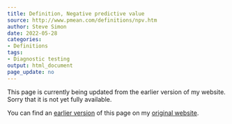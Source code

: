 ```yaml
---
title: Definition, Negative predictive value
source: http://www.pmean.com/definitions/npv.htm
author: Steve Simon
date: 2022-05-28
categories:
- Definitions
tags:
- Diagnostic testing
output: html_document
page_update: no
---
```


This page is currently being updated from the earlier version of my website. Sorry that it is not yet fully available.

<!---More--->


You can find an [earlier version][sim1] of this page on my [original website][sim2].

[sim1]: http://www.pmean.com/definitions/npv.htm
[sim2]: http://www.pmean.com/original_site.html
